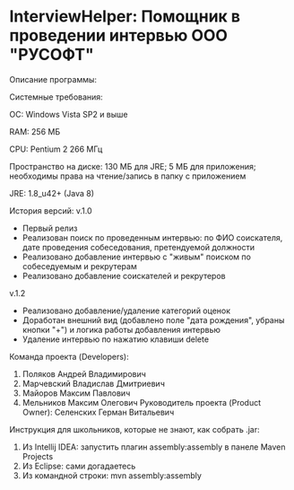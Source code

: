 **InterviewHelper: Помощник в проведении интервью**
ООО "РУСОФТ"
===============================================

Описание программы:

Системные требования:

ОС: Windows Vista SP2 и выше

RAM: 256 МБ

CPU: Pentium 2 266 МГц

Пространство на диске: 130 МБ для JRE; 5 МБ для приложения; необходимы права на чтение/запись в папку с приложением

JRE: 1.8_u42+ (Java 8)

История версий:
v.1.0
- Первый релиз
- Реализован поиск по проведенным интервью: по ФИО соискателя, дате проведения собеседования, претендуемой должности
- Реализовано добавление интервью с "живым" поиском по собеседуемым и рекрутерам
- Реализовано добавление соискателей и рекрутеров

v.1.2
- Реализовано добавление/удаление категорий оценок
- Доработан внешний вид (добавлено поле "дата рождения", убраны кнопки "+") и логика работы добавления интервью
- Удаление интервью по нажатию клавиши delete

Команда проекта (Developers):
1. Поляков Андрей Владимирович
2. Марчевский Владислав Дмитриевич
3. Майоров Максим Павлович
4. Мельников Максим Олегович
Руководитель проекта (Product Owner): Селенских Герман Витальевич

Инструкция для школьников, которые не знают, как собрать .jar:
1. Из Intellij IDEA: запустить плагин assembly:assembly в панеле Maven Projects
2. Из Eclipse: сами догадаетесь
3. Из командной строки: mvn assembly:assembly
